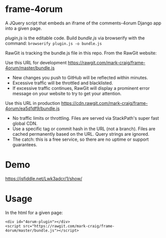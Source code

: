 # frame-4orum
A JQuery script that embeds an iframe of the comments-4orum Django app into a given page.

*plugin.js* is the editable code. Build *bundle.js* via browserify with the command:
``
browserify plugin.js -o bundle.js
``

RawGit is tracking the bundle.js file in this repo. From the RawGit website:

Use this URL for development
https://rawgit.com/mark-craig/frame-4orum/master/bundle.js
* New changes you push to GitHub will be reflected within minutes.
* Excessive traffic will be throttled and blacklisted.
* If excessive traffic continues, RawGit will display a prominent error message on your website to try to get your attention.

Use this URL in production
https://cdn.rawgit.com/mark-craig/frame-4orum/ea5d1df9/bundle.js
* No traffic limits or throttling. Files are served via StackPath's super fast global CDN.
* Use a specific tag or commit hash in the URL (not a branch). Files are cached permanently based on the URL. Query strings are ignored.
* The catch: this is a free service, so there are no uptime or support guarantees.

# Demo
https://jsfiddle.net/Lwk3adcr/1/show/

# Usage
In the html for a given page:
```
<div id="4orum-plugin"></div>
<script src="https://rawgit.com/mark-craig/frame-4orum/master/bundle.js"></script>
```
